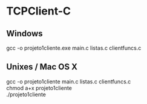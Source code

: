 # TCPClient-C

## Windows
gcc -o projeto1cliente.exe main.c listas.c clientfuncs.c

## Unixes / Mac OS X
gcc -o projeto1cliente main.c listas.c clientfuncs.c </br>
chmod a+x projeto1cliente </br>
./projeto1cliente
